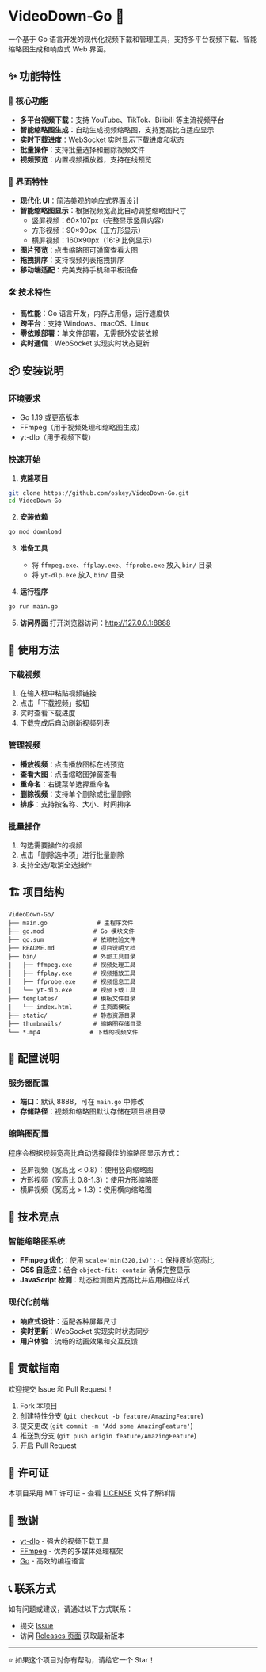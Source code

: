 # VideoDown-Go 🎥

一个基于 Go 语言开发的现代化视频下载和管理工具，支持多平台视频下载、智能缩略图生成和响应式 Web 界面。

## ✨ 功能特性

### 🚀 核心功能
- **多平台视频下载**：支持 YouTube、TikTok、Bilibili 等主流视频平台
- **智能缩略图生成**：自动生成视频缩略图，支持宽高比自适应显示
- **实时下载进度**：WebSocket 实时显示下载进度和状态
- **批量操作**：支持批量选择和删除视频文件
- **视频预览**：内置视频播放器，支持在线预览

### 🎨 界面特性
- **现代化 UI**：简洁美观的响应式界面设计
- **智能缩略图显示**：根据视频宽高比自动调整缩略图尺寸
  - 竖屏视频：60×107px（完整显示竖屏内容）
  - 方形视频：90×90px（正方形显示）
  - 横屏视频：160×90px（16:9 比例显示）
- **图片预览**：点击缩略图可弹窗查看大图
- **拖拽排序**：支持视频列表拖拽排序
- **移动端适配**：完美支持手机和平板设备

### 🛠️ 技术特性
- **高性能**：Go 语言开发，内存占用低，运行速度快
- **跨平台**：支持 Windows、macOS、Linux
- **零依赖部署**：单文件部署，无需额外安装依赖
- **实时通信**：WebSocket 实现实时状态更新

## 📦 安装说明

### 环境要求
- Go 1.19 或更高版本
- FFmpeg（用于视频处理和缩略图生成）
- yt-dlp（用于视频下载）

### 快速开始

1. **克隆项目**
```bash
git clone https://github.com/oskey/VideoDown-Go.git
cd VideoDown-Go
```

2. **安装依赖**
```bash
go mod download
```

3. **准备工具**
   - 将 `ffmpeg.exe`、`ffplay.exe`、`ffprobe.exe` 放入 `bin/` 目录
   - 将 `yt-dlp.exe` 放入 `bin/` 目录

4. **运行程序**
```bash
go run main.go
```

5. **访问界面**
   打开浏览器访问：http://127.0.0.1:8888

## 🎯 使用方法

### 下载视频
1. 在输入框中粘贴视频链接
2. 点击「下载视频」按钮
3. 实时查看下载进度
4. 下载完成后自动刷新视频列表

### 管理视频
- **播放视频**：点击播放图标在线预览
- **查看大图**：点击缩略图弹窗查看
- **重命名**：右键菜单选择重命名
- **删除视频**：支持单个删除或批量删除
- **排序**：支持按名称、大小、时间排序

### 批量操作
1. 勾选需要操作的视频
2. 点击「删除选中项」进行批量删除
3. 支持全选/取消全选操作

## 🏗️ 项目结构

```
VideoDown-Go/
├── main.go              # 主程序文件
├── go.mod              # Go 模块文件
├── go.sum              # 依赖校验文件
├── README.md           # 项目说明文档
├── bin/                # 外部工具目录
│   ├── ffmpeg.exe      # 视频处理工具
│   ├── ffplay.exe      # 视频播放工具
│   ├── ffprobe.exe     # 视频信息工具
│   └── yt-dlp.exe      # 视频下载工具
├── templates/          # 模板文件目录
│   └── index.html      # 主页面模板
├── static/             # 静态资源目录
├── thumbnails/         # 缩略图存储目录
└── *.mp4              # 下载的视频文件
```

## 🔧 配置说明

### 服务器配置
- **端口**：默认 8888，可在 `main.go` 中修改
- **存储路径**：视频和缩略图默认存储在项目根目录

### 缩略图配置
程序会根据视频宽高比自动选择最佳的缩略图显示方式：
- 竖屏视频（宽高比 < 0.8）：使用竖向缩略图
- 方形视频（宽高比 0.8-1.3）：使用方形缩略图  
- 横屏视频（宽高比 > 1.3）：使用横向缩略图

## 🌟 技术亮点

### 智能缩略图系统
- **FFmpeg 优化**：使用 `scale='min(320,iw)':-1` 保持原始宽高比
- **CSS 自适应**：结合 `object-fit: contain` 确保完整显示
- **JavaScript 检测**：动态检测图片宽高比并应用相应样式

### 现代化前端
- **响应式设计**：适配各种屏幕尺寸
- **实时更新**：WebSocket 实现实时状态同步
- **用户体验**：流畅的动画效果和交互反馈

## 🤝 贡献指南

欢迎提交 Issue 和 Pull Request！

1. Fork 本项目
2. 创建特性分支 (`git checkout -b feature/AmazingFeature`)
3. 提交更改 (`git commit -m 'Add some AmazingFeature'`)
4. 推送到分支 (`git push origin feature/AmazingFeature`)
5. 开启 Pull Request

## 📄 许可证

本项目采用 MIT 许可证 - 查看 [LICENSE](LICENSE) 文件了解详情

## 🙏 致谢

- [yt-dlp](https://github.com/yt-dlp/yt-dlp) - 强大的视频下载工具
- [FFmpeg](https://ffmpeg.org/) - 优秀的多媒体处理框架
- [Go](https://golang.org/) - 高效的编程语言

## 📞 联系方式

如有问题或建议，请通过以下方式联系：

- 提交 [Issue](https://github.com/oskey/VideoDown-Go/issues)
- 访问 [Releases 页面](https://github.com/oskey/VideoDown-Go/releases) 获取最新版本

---

⭐ 如果这个项目对你有帮助，请给它一个 Star！